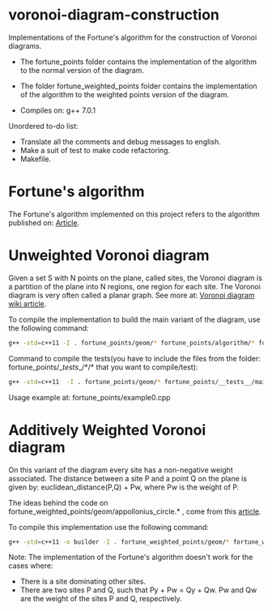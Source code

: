 # voronoi-diagram-construction
Implementations of the Fortune's algorithm for the construction of Voronoi diagrams.

- The fortune_points folder contains the implementation of the algorithm to the
  normal version of the diagram.

- The folder fortune_weighted_points folder contains the implementation of the
  algorithm to the weighted points version of the diagram.

- Compiles on: g++ 7.0.1

Unordered to-do list:
* Translate all the comments and debug messages to english.
* Make a suit of test to make code refactoring.
* Makefile.

# Fortune's algorithm
The Fortune's algorithm implemented on this project refers to the algorithm published on:
[Article](https://link.springer.com/article/10.1007/BF01840357).

# Unweighted Voronoi diagram
Given a set S with N points on the plane, called sites, the Voronoi diagram is a partition
of the plane into N regions, one region for each site. The Voronoi diagram is very often
called a planar graph. See more at: [Voronoi diagram wiki article](https://en.wikipedia.org/wiki/Voronoi_diagram).

To compile the implementation to build the main variant of the diagram, use the following command:
```bash
g++ -std=c++11 -I . fortune_points/geom/* fortune_points/algorithm/* fortune_points/diagram/* -o builder
```
Command to compile the tests(you have to include the files from the folder: fortune_points/\__tests__/\*/\* that you want to compile/test):

```bash
g++ -std=c++11  -I . fortune_points/geom/* fortune_points/__tests__/main.cpp gtest/libgtest.a -pthread -o fortune-points-tests
```

Usage example at: fortune_points/example0.cpp

# Additively Weighted Voronoi diagram
On this variant of the diagram every site has a non-negative weight associated.
The distance between a site P and a point Q on the plane is given by:
euclidean_distance(P,Q) + Pw, where Pw is the weight of P.

The ideas behind the code on fortune_weighted_points/geom/appollonius_circle.* ,
come from this [article](http://www.sciencedirect.com/science/article/pii/S0010448505001016).

To compile this implementation use the following command:
```bash
g++ -std=c++11 -o builder -I . fortune_weighted_points/geom/* fortune_weighted_points/algorithm/* fortune_weighted_points/diagram/* fortune_weighted_points/common/* fortune_weighted_points/*.cpp
```

Note: The implementation of the Fortune's algorithm doesn't work for the cases
where:
- There is a site dominating other sites.
- There are two sites P and Q, such that Py + Pw = Qy + Qw. Pw and Qw are the weight
  of the sites P and Q, respectively.
